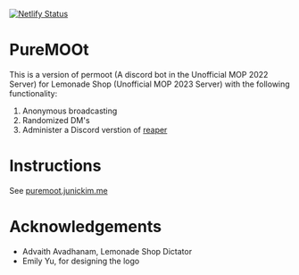 [![Netlify Status](https://api.netlify.com/api/v1/badges/cb0773c9-7d6a-48b9-bdbb-428f6e4359ae/deploy-status)](https://app.netlify.com/sites/rococo-genie-d49178/deploys)

# PureMOOt

This is a version of permoot (A discord bot in the Unofficial MOP 2022 Server)
for Lemonade Shop (Unofficial MOP 2023 Server) with the following functionality:

1. Anonymous broadcasting
2. Randomized DM's
3. Administer a Discord verstion of [reaper](https://aops.com/reaper)

# Instructions

See [puremoot.junickim.me](https://puremoot.junickim.me)

# Acknowledgements

- Advaith Avadhanam, Lemonade Shop Dictator
- Emily Yu, for designing the logo
